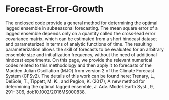 # Forecast-Error-Growth
The enclosed code provide a general method for determining the optimal lagged ensemble in subseasonal forecasting. 
The mean square error of a lagged ensemble depends only on a quantity called the cross-lead error covariance matrix,
which can be estimated from a short hindcast dataset and parameterized in terms of analytic functions of time. 
The resulting parameterization allows the skill of forecasts to be evaluated for an arbitrary ensemble size and initialization frequency, 
without the need of additional hindcast experiments. On this page, we provide the relevant numerical codes related to this methodology and 
then apply it to forecasts of the Madden Julian Oscillation (MJO) from version 2 of the Climate Forecast System (CFSv2). 
The details of this work can be found here:
Trenary, L., DelSole, T., Tippett, M. K., and Pegion, K. (2017), A new method for determining the optimal lagged ensemble, 
J. Adv. Model. Earth Syst., 9, 291– 306, doi:10.1002/2016MS000838.

